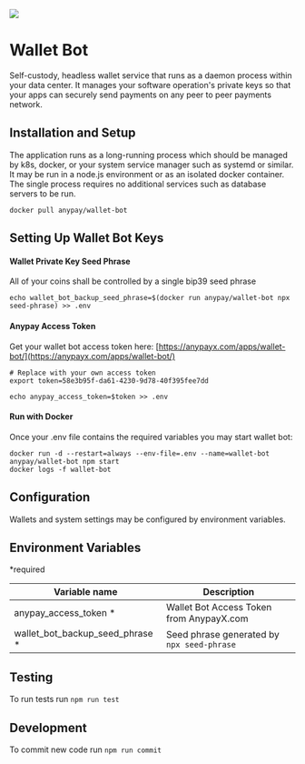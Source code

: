 ![](https://doge.bitcoinfiles.org/ea8205469186c12f6b23866d3ef50ab84f6f6b82dab43075e0229ab32ca6f5bc)

# Wallet Bot

Self-custody, headless wallet service that runs as a daemon process within your data center. It manages your software operation's private keys so that your apps can securely send payments on any peer to peer payments network.

## Installation and Setup

The application runs as a long-running process which should be managed by k8s, docker, or your system service manager such as systemd or similar. It may be run in a node.js environment or as an isolated docker container. The single process requires no additional services such as database servers to be run.


`docker pull anypay/wallet-bot`

## Setting Up Wallet Bot Keys


#### Wallet Private Key Seed Phrase

All of your coins shall be controlled by a single bip39 seed phrase
```
echo wallet_bot_backup_seed_phrase=$(docker run anypay/wallet-bot npx seed-phrase) >> .env
```

#### Anypay Access Token
Get your wallet bot access token here: [https://anypayx.com/apps/wallet-bot/](https://anypayx.com/apps/wallet-bot/)

```
# Replace with your own access token
export token=58e3b95f-da61-4230-9d78-40f395fee7dd 

echo anypay_access_token=$token >> .env
```

#### Run with Docker

Once your .env file contains the required variables you may start wallet bot:

```
docker run -d --restart=always --env-file=.env --name=wallet-bot anypay/wallet-bot npm start
docker logs -f wallet-bot
```

## Configuration

Wallets and system settings may be configured by environment variables.

## Environment Variables

*required

| Variable name                         | Description                   |
|---------------------------------------|-------------------------------|
| anypay_access_token *                 | Wallet Bot Access Token from AnypayX.com |
| wallet_bot_backup_seed_phrase *	  		| Seed phrase generated by `npx seed-phrase` |


## Testing

To run tests run `npm run test`

## Development

To commit new code run `npm run commit`


